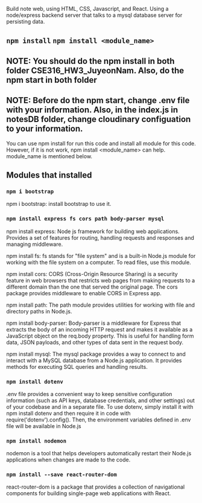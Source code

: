 
Build note web, using HTML, CSS, Javascript, and React. Using a node/express backend server that talks to a mysql database server for persisting data.

## `npm install` `npm install <module_name>`

## NOTE: You should do the npm install in both folder CSE316_HW3_JuyeonNam. Also, do the npm start in both folder

## NOTE: Before do the npm start, change .env file with your information. Also, in the index.js in notesDB folder, change cloudinary configuation to your information.

You can use npm install for run this code and install all module for this code. However, if it is not work, npm install <module_name> can help. module_name is mentioned below.

## Modules that installed

### `npm i bootstrap`

npm i bootstrap: install bootstrap to use it.

### `npm install express fs cors path body-parser mysql`

npm install express: Node js framework for building web applications. Provides a set of features for routing, handling requests and responses and managing middleware.

npm install fs: fs stands for "file system" and is a built-in Node.js module for working with the file system on a computer. To read files, use this module.

npm install cors: CORS (Cross-Origin Resource Sharing) is a security feature in web browsers that restricts web pages from making requests to a different domain than the one that served the original page. The cors package provides middleware to enable CORS in Express app.

npm install path: The path module provides utilities for working with file and directory paths in Node.js.

npm install body-parser: Body-parser is a middleware for Express that extracts the body of an incoming HTTP request and makes it available as a JavaScript object on the req.body property. This is useful for handling form data, JSON payloads, and other types of data sent in the request body.

npm install mysql: The mysql package provides a way to connect to and interact with a MySQL database from a Node.js application. It provides methods for executing SQL queries and handling results.

### `npm install dotenv`

.env file provides a convenient way to keep sensitive configuration information (such as API keys, database credentials, and other settings) out of your codebase and in a separate file.
To use dotenv, simply install it with npm install dotenv and then require it in code with require('dotenv').config(). Then, the environment variables defined in .env file will be available in Node.js

### `npm install nodemon`

nodemon is a tool that helps developers automatically restart their Node.js applications when changes are made to the code.

### `npm install --save react-router-dom`

react-router-dom is a package that provides a collection of navigational components for building single-page web applications with React.

